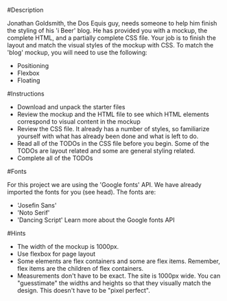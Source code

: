 #Description  

Jonathan Goldsmith, the Dos Equis guy, needs someone to help him finish the styling of his 'i Beer' blog. He has provided you with a mockup, the complete HTML, and a partially complete CSS file. Your job is to finish the layout and match the visual styles of the mockup with CSS. To match the 'blog' mockup, you will need to use the following:

- Positioning
- Flexbox
- Floating

#Instructions  

- Download and unpack the starter files
- Review the mockup and the HTML file to see which HTML elements correspond to visual content in the mockup
- Review the CSS file. It already has a number of styles, so familiarize yourself with what has already been done and what is left to do.
- Read all of the TODOs in the CSS file before you begin. Some of the TODOs are layout related and some are general styling related.
- Complete all of the TODOs

#Fonts  

For this project we are using the 'Google fonts' API. We have already imported the fonts for you (see head). The fonts are:

- 'Josefin Sans'
- 'Noto Serif'
- 'Dancing Script'
Learn more about the Google fonts API

#Hints  

- The width of the mockup is 1000px.
- Use flexbox for page layout
- Some elements are flex containers and some are flex items. Remember, flex items are the children of flex containers.
- Measurements don't have to be exact. The site is 1000px wide. You can "guesstimate" the widths and heights so that they visually match the design. This doesn't have to be "pixel perfect".
